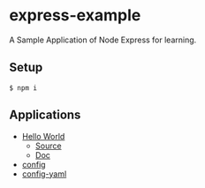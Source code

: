 # express-example

A Sample Application of Node Express for learning.

## Setup

```
$ npm i
```

## Applications

* [Hello World](https://github.com/suzuki-shunsuke/express-example/releases/tag/hello-world)
  * [Source](https://github.com/suzuki-shunsuke/express-example/tree/a352b19469cace3c721cbe1e0a9e9f590db5e4b7)
  * [Doc](https://github.com/suzuki-shunsuke/express-example/blob/a352b19469cace3c721cbe1e0a9e9f590db5e4b7/doc/HELLO.md)
* [config](https://github.com/suzuki-shunsuke/express-example/releases/tag/config)
* [config-yaml](https://github.com/suzuki-shunsuke/express-example/releases/tag/config-yaml)
